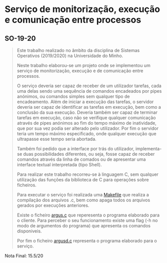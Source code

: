 #  Serviço de monitorização, execução e comunicação entre processos
## SO-19-20

> Este trabalho realizado no âmbito da disciplina de Sistemas Operativos (2019/2020) na Universidade do Minho.
>
> Neste trabalho elaborou-se um projeto onde se implementou um serviço de monitorização, execução e de comunicação entre processos.
>
> O serviço deveria ser capaz de receber de um utilizador tarefas, cada uma delas sendo uma sequência de comandos encadeados por pipes anónimos, ou comandos simples sem qualquer tipo de encadeamento. Além de iniciar a execução das tarefas, o servidor deveria ser capaz de identificar as tarefas em execução, bem como a conclusão da sua execução. Deveria também ser capaz de terminar tarefas em execução, caso não se verifique qualquer comunicação através de pipes anónimos ao fim do tempo máximo de inatividade, que por sua vez podia ser alterado pelo utilizador. Por fim o servidor teria um tempo máximo especificado, onde qualquer execução que ultrapasse esse tempo seria abortada. 
>
> Também foi pedido que a interface por trás do utilizador, implementa-se duas possibilidades diferentes, ou seja, fosse capaz de receber comandos através da linha de comados ou de apresentar uma interface textual interpretada (tipo Shell).
>
> Para realizar este trabalho recorreu-se à linguagem C, sem qualquer utilização das funções da biblioteca de C para operações sobre ficheiros.
>
> Para executar o serviço foi realizada uma [Makefile](https://github.com/pVeloso19/SO-19-20/blob/main/Makefile) que realiza a compilação dos arquivos .c, bem como apaga todos os arquivos gerados por execuções anteriores.
>
> Existe o ficheiro [argus.c](https://github.com/pVeloso19/SO-19-20/blob/main/argus.c) que reperesenta o programa elaborado para o cliente. Para perceber o seu funcionamento existe uma flag (-h no modo de argumentos do programa) que apresenta os comandos disponiveis.
>
> Por fim o ficheiro [argusd.c](https://github.com/pVeloso19/SO-19-20/blob/main/argusd.c) representa o programa elaborado para o serviço.

Nota Final: 15.5/20
